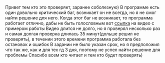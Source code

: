 Привет тем кто это проверяет, заранее соболезную)
В программе есть один довольно критический баг, возникает он не всегда, но я не смог найти решение для него.
Когда этот баг не возникает, то программа работает отлично, дабы не быть голословным вот [ссылка](https://youtu.be/Wt1eY6ymVfQ) на видео с примером работы
Видео длится не долго, но я проверял несколько раз и самая долгая проверка длилась 35 минут(дольше решил не проверять), в течении этого времени программа работала без остановок и ошибок
В задании не было указан срок, но я предположил что так же, как и для тех гд 3 дня, поэтому не успел найти решение для проблемы
Спасибо всем кто читает и тем кто будет проверять)